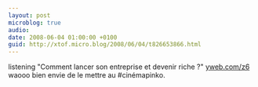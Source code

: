 ```yaml
---
layout: post
microblog: true
audio: 
date: 2008-06-04 01:00:00 +0100
guid: http://xtof.micro.blog/2008/06/04/t826653866.html
---
```

listening "Comment lancer son entreprise et devenir riche ?" [yweb.com/z6](http://yweb.com/z6) waooo bien envie de le mettre au #cinémapinko.

